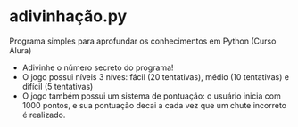 # adivinhação.py
Programa simples para aprofundar os conhecimentos em Python (Curso Alura)
- Adivinhe o número secreto do programa!
- O jogo possui níveis 3 níves: fácil (20 tentativas), médio (10 tentativas) e difícil (5 tentativas)
- O jogo também possui um sistema de pontuação: o usuário inicia com 1000 pontos, e sua pontuação decai a cada vez que um chute incorreto é realizado.
